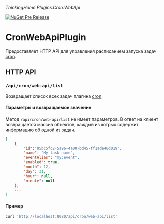 *ThinkingHome.Plugins.Cron.WebApi* 

[![NuGet Pre Release](https://img.shields.io/nuget/vpre/ThinkingHome.Plugins.Cron.WebApi.svg)]()

# CronWebApiPlugin

Предоставляет HTTP API для управления расписанием запуска задач [cron](../ThinkingHome.Plugins.Cron/README.md).

## HTTP API

### `/api/cron/web-api/list`

Возвращает список всех задач плагина [cron](../ThinkingHome.Plugins.Cron/README.md).

#### Параметры и возвращаемое значение

Метод `/api/cron/web-api/list` не имеет параметров. В ответ на клиент возвращается массив объектов, каждый из котрых содержит информацию об одной из задач.

```json
[
    {
        "id":"05bc5fc2-5a96-4a00-bd45-ff1ade40d019",
        "name": "My task name",
        "eventAlias": "my:event",
        "enabled": true,
        "month": 12,
        "day": 31,
        "hour": null,
        "minute": null
    },
    ...    
]
```

#### Пример

```bash
curl 'http://localhost:8080/api/cron/web-api/list'
```
